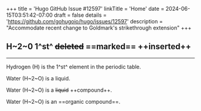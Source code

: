 +++
title = 'Hugo GitHub Issue #12597'
linkTitle = 'Home'
date = 2024-06-15T03:51:42-07:00
draft = false
details = 'https://github.com/gohugoio/hugo/issues/12597'
description = "Accommodate recent change to Goldmark's strikethrough extension"
+++

## H~2~0 1^st^ ~~deleted~~ ==marked== ++inserted++

---

Hydrogen (H) is the 1^st^ element in the periodic table.

Water (H~2~O) is a liquid.

Water (H~2~O) is a ~~liquid~~ ++compound++.

Water (H~2~O) is an ==organic compound==.
